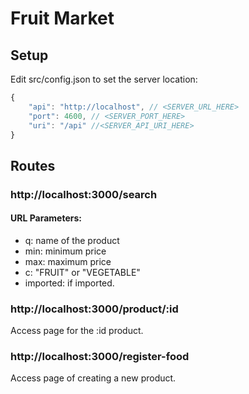 # Fruit Market

## Setup
Edit src/config.json to set the server location:
```javascript
{
    "api": "http://localhost", // <SERVER_URL_HERE>
    "port": 4600, // <SERVER_PORT_HERE>
    "uri": "/api" //<SERVER_API_URI_HERE>
}
```

## Routes

### http://localhost:3000/search

#### URL Parameters:
 - q: name of the product
 - min: minimum price
 - max: maximum price
 - c: "FRUIT" or "VEGETABLE"
 - imported: if imported.

### http://localhost:3000/product/:id

Access page for the :id product.

### http://localhost:3000/register-food

Access page of creating a new product.
